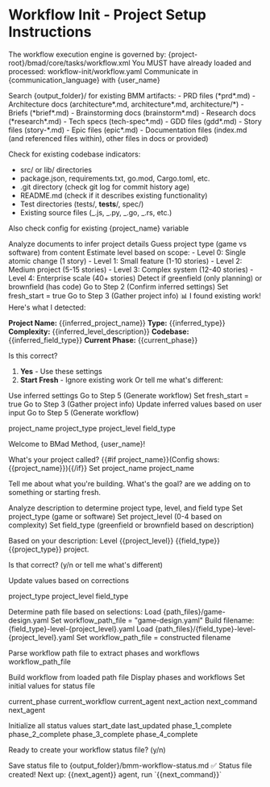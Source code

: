 # Workflow Init - Project Setup Instructions

<critical>The workflow execution engine is governed by: {project-root}/bmad/core/tasks/workflow.xml</critical>
<critical>You MUST have already loaded and processed: workflow-init/workflow.yaml</critical>
<critical>Communicate in {communication_language} with {user_name}</critical>

<workflow>

<step n="1" goal="Scan for existing work">
<action>Search {output_folder}/ for existing BMM artifacts:</action>
- PRD files (*prd*.md)
- Architecture docs (architecture*.md, architecture*.md, architecture/*)
- Briefs (*brief*.md)
- Brainstorming docs (brainstorm*.md)
- Research docs (*research*.md)
- Tech specs (tech-spec*.md)
- GDD files (gdd*.md)
- Story files (story-*.md)
- Epic files (epic*.md)
- Documentation files (index.md (and referenced files within), other files in docs or provided)

Check for existing codebase indicators:

- src/ or lib/ directories
- package.json, requirements.txt, go.mod, Cargo.toml, etc.
- .git directory (check git log for commit history age)
- README.md (check if it describes existing functionality)
- Test directories (tests/, **tests**/, spec/)
- Existing source files (_.js, _.py, _.go, _.rs, etc.)

<action>Also check config for existing {project_name} variable</action>

<check if="found existing artifacts">
  <action>Analyze documents to infer project details</action>
  <action>Guess project type (game vs software) from content</action>
  <action>Estimate level based on scope:
    - Level 0: Single atomic change (1 story)
    - Level 1: Small feature (1-10 stories)
    - Level 2: Medium project (5-15 stories)
    - Level 3: Complex system (12-40 stories)
    - Level 4: Enterprise scale (40+ stories)
  </action>
  <action>Detect if greenfield (only planning) or brownfield (has code)</action>
  <action>Go to Step 2 (Confirm inferred settings)</action>
</check>

<check if="no artifacts found">
  <action>Set fresh_start = true</action>
  <action>Go to Step 3 (Gather project info)</action>
</check>
</step>

<step n="2" goal="Confirm inferred settings" if="found artifacts">
<output>📊 I found existing work! Here's what I detected:

**Project Name:** {{inferred_project_name}}
**Type:** {{inferred_type}}
**Complexity:** {{inferred_level_description}}
**Codebase:** {{inferred_field_type}}
**Current Phase:** {{current_phase}}
</output>

<ask>Is this correct?

1. **Yes** - Use these settings
2. **Start Fresh** - Ignore existing work
   Or tell me what's different:</ask>

<check if="choice == 1">
  <action>Use inferred settings</action>
  <action>Go to Step 5 (Generate workflow)</action>
</check>

<check if="choice == 2">
  <action>Set fresh_start = true</action>
  <action>Go to Step 3 (Gather project info)</action>
</check>

<check if="user provides corrections">
  <action>Update inferred values based on user input</action>
  <action>Go to Step 5 (Generate workflow)</action>
</check>

<template-output>project_name</template-output>
<template-output>project_type</template-output>
<template-output>project_level</template-output>
<template-output>field_type</template-output>
</step>

<step n="3" goal="Gather project info">
<output>Welcome to BMad Method, {user_name}!</output>

<ask>What's your project called? {{#if project_name}}(Config shows: {{project_name}}){{/if}}</ask>
<action>Set project_name</action>
<template-output>project_name</template-output>

<ask>Tell me about what you're building. What's the goal? are we adding on to something or starting fresh.</ask>

<action>Analyze description to determine project type, level, and field type</action>
<action>Set project_type (game or software)</action>
<action>Set project_level (0-4 based on complexity)</action>
<action>Set field_type (greenfield or brownfield based on description)</action>

<ask>Based on your description: Level {{project_level}} {{field_type}} {{project_type}} project.

Is that correct? (y/n or tell me what's different)</ask>

<check if="user corrects">
  <action>Update values based on corrections</action>
</check>

<template-output>project_type</template-output>
<template-output>project_level</template-output>
<template-output>field_type</template-output>
</step>

<step n="4" goal="Load appropriate workflow path">
<action>Determine path file based on selections:</action>

<check if="project_type == game">
  <action>Load {path_files}/game-design.yaml</action>
  <action>Set workflow_path_file = "game-design.yaml"</action>
</check>

<check if="project_type == software">
  <!-- field_type will be "greenfield" or "brownfield", project_level will be 0-4 -->
  <action>Build filename: {field_type}-level-{project_level}.yaml</action>
  <action>Load {path_files}/{field_type}-level-{project_level}.yaml</action>
  <action>Set workflow_path_file = constructed filename</action>
</check>

<action>Parse workflow path file to extract phases and workflows</action>
<template-output>workflow_path_file</template-output>
</step>

<step n="5" goal="Generate workflow summary">
<action>Build workflow from loaded path file</action>
<action>Display phases and workflows</action>
<action>Set initial values for status file</action>

<template-output>current_phase</template-output>
<template-output>current_workflow</template-output>
<template-output>current_agent</template-output>
<template-output>next_action</template-output>
<template-output>next_command</template-output>
<template-output>next_agent</template-output>
</step>

<step n="6" goal="Create status file">
<action>Initialize all status values</action>
<template-output>start_date</template-output>
<template-output>last_updated</template-output>
<template-output>phase_1_complete</template-output>
<template-output>phase_2_complete</template-output>
<template-output>phase_3_complete</template-output>
<template-output>phase_4_complete</template-output>

<ask>Ready to create your workflow status file? (y/n)</ask>

<check if="answer == y">
  <action>Save status file to {output_folder}/bmm-workflow-status.md</action>
  <output>✅ Status file created! Next up: {{next_agent}} agent, run `{{next_command}}`</output>
</check>
</step>

</workflow>
